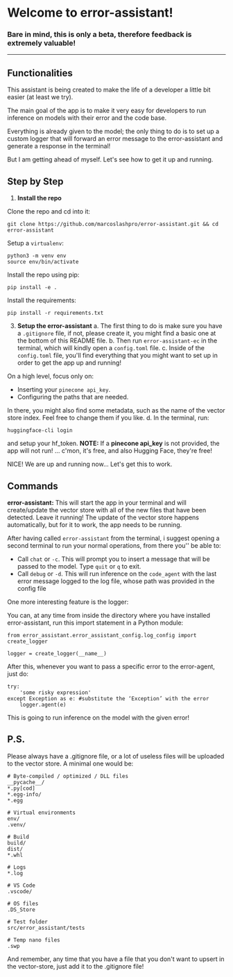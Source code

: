 # Welcome to error-assistant!

### Bare in mind, this is only a beta, therefore feedback is extremely valuable!

---

## **Functionalities**

This assistant is being created to make the life of a developer a little bit easier (at least we try).

The main goal of the app is to make it very easy for developers to run inference on models with their error and the code base.

Everything is already given to the model; the only thing to do is to set up a custom logger that will forward an error message to the error-assistant and generate a response in the terminal!

But I am getting ahead of myself. Let's see how to get it up and running.

## **Step by Step**

1.  **Install the repo**
   
Clone the repo and cd into it:
```
git clone https://github.com/marcoslashpro/error-assistant.git && cd error-assistant
```

Setup a `virtualenv`:
```
python3 -m venv env
source env/bin/activate
```

Install the repo using pip:
```
pip install -e .
```

Install the requirements:
```
pip install -r requirements.txt
```

3.  **Setup the error-assistant**
a. The first thing to do is make sure you have a `.gitignore` file, if not, please create it, you might find a basic one at the bottom of this README file.
b. Then run `error-assistant-ec` in the terminal, which will kindly open a `config.toml` file.
c. Inside of the `config.toml` file, you'll find everything that you might want to set up in order to get the app up and running!

On a high level, focus only on:
- Inserting your `pinecone api_key`.
- Configuring the paths that are needed.

In there, you might also find some metadata, such as the name of the vector store index. Feel free to change them if you like.
d. In the terminal, run:
```
huggingface-cli login
```
and setup your hf_token.
**NOTE:** If a **pinecone api_key** is not provided, the app will not run! ... c'mon, it's free, and also Hugging Face, they're free!

NICE! We are up and running now... Let's get this to work.

## **Commands**

**error-assistant:**
This will start the app in your terminal and will create/update the vector store with all of the new files that have been detected. Leave it running! The update of the vector store happens automatically, but for it to work, the app needs to be running.

After having called `error-assistant` from the terminal, i suggest opening a second terminal to run your normal operations, from there you'' be able to:

- Call `chat` or `-c`. This will prompt you to insert a message that will be passed to the model. Type `quit` or `q` to exit.
- Call `debug` or `-d`. This will run inference on the `code_agent` with the last error message logged to the log file, whose path was provided in the config file

One more interesting feature is the logger:

You can, at any time from inside the directory where you have installed error-assistant, run this import statement in a Python module:
```
from error_assistant.error_assistant_config.log_config import create_logger

logger = create_logger(__name__)
```
After this, whenever you want to pass a specific error to the error-agent, just do:
```
try:
    'some risky expression'
except Exception as e: #substitute the ‘Exception’ with the error
    logger.agent(e)
```
This is going to run inference on the model with the given error!

## P.S.
Please always have a .gitignore file, or a lot of useless files will be uploaded to the vector store. A minimal one would be:

```
# Byte-compiled / optimized / DLL files
__pycache__/
*.py[cod]
*.egg-info/
*.egg

# Virtual environments
env/
.venv/

# Build
build/
dist/
*.whl

# Logs
*.log

# VS Code
.vscode/

# OS files
.DS_Store

# Test folder
src/error_assistant/tests

# Temp nano files
.swp
```

And remember, any time that you have a file that you don't want to upsert in the vector-store, just add it to the .gitignore file!

